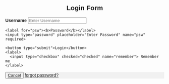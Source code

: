 <!DOCTYPE html>
<head>
  
<meta name="viewport" content="width=device-width, initial-scale=1">
<style>
body {font-family: Arial, Helvetica, sans-serif;}
form {border: 0px solid #f1f1f1;}

input[type=text], input[type=password] {
  width: 100%;
  padding: 12px 20px;
  margin: 8px 0;
  display: inline-block;
  border: 1px solid #ccc;
  box-sizing: border-box;
}

button {
  background-color: #4CAF50;
  color: white;
  padding: 14px 20px;
  margin: 8px 0;
  border: none;
  cursor: pointer;
  width: 100%;
}

button:hover {
  opacity: 0.8;
}

.cancelbtn {
  width: auto;
  padding: 10px 18px;
  background-color: #f44336;
}



.container {
  padding: 16px;
  width: 30%;
  margin-left:10%;
}

span.psw {
  float: right;
  padding-top: 16px;
}

/* Change styles for span and cancel button on extra small screens */
@media screen and (max-width: 300px) {
  span.psw {
     display: block;
     float: none;
  }
  .cancelbtn {
     width: 100%;
  }
}
</style>
<style>
 body{background-image: url("https://thumbs.dreamstime.com/z/blood-donation-transfusion-vector-flat-cartoon-illustration-volunteer-female-donor-donating-medical-hospital-laboratory-world-152270497.jpg");}
</style>
</head>
<body>

<h2 style="text-align: center;">Login Form</h2>

<form action="/action_page.php" method="post">
  

  <div class="container">
    <label for="uname"><b>Username</b></label>
    <input type="text" placeholder="Enter Username" name="uname" required>

    <label for="psw"><b>Password</b></label>
    <input type="password" placeholder="Enter Password" name="psw" required>
        
    <button type="submit">Login</button>
    <label>
      <input type="checkbox" checked="checked" name="remember"> Remember me
    </label>
  </div>

  <div class="container" style="background-color:#f1f1f1">
    <button type="button" class="cancelbtn"><a href="file:///C:/Users/raman/Downloads/BizPage/BizPage/homepage.html.html">Cancel</a></button>
    <span class="psw"><a href="ssxdcfvgbhn"> forgot password?</a></span>
  </div>
</form>

</body>
</html>
